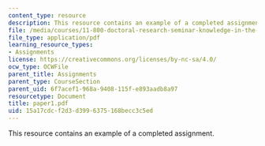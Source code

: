 ```yaml
---
content_type: resource
description: This resource contains an example of a completed assignment.
file: /media/courses/11-800-doctoral-research-seminar-knowledge-in-the-public-arena-spring-2007/15a17cdcf2d3d3996375168becc3c5ed_paper1.pdf
file_type: application/pdf
learning_resource_types:
- Assignments
license: https://creativecommons.org/licenses/by-nc-sa/4.0/
ocw_type: OCWFile
parent_title: Assignments
parent_type: CourseSection
parent_uid: 6f7acef1-968a-9408-115f-e893aadb8a97
resourcetype: Document
title: paper1.pdf
uid: 15a17cdc-f2d3-d399-6375-168becc3c5ed
---
```

This resource contains an example of a completed assignment.